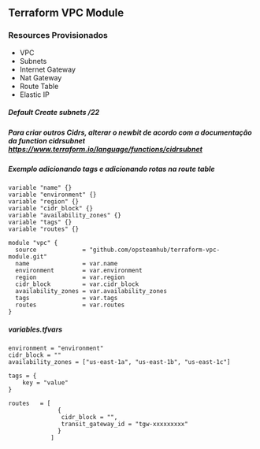 ## Terraform VPC Module

### Resources Provisionados
* VPC
* Subnets
* Internet Gateway
* Nat Gateway
* Route Table
* Elastic IP

##### Default Create subnets /22
##### Para criar outros Cidrs, alterar o newbit de acordo com a documentação da function cidrsubnet https://www.terraform.io/language/functions/cidrsubnet

##### Exemplo adicionando tags e adicionando rotas na route table

```
variable "name" {}
variable "environment" {}
variable "region" {}
variable "cidr_block" {}
variable "availability_zones" {}
variable "tags" {}
variable "routes" {}

module "vpc" {
  source             = "github.com/opsteamhub/terraform-vpc-module.git"
  name               = var.name
  environment        = var.environment
  region             = var.region
  cidr_block         = var.cidr_block
  availability_zones = var.availability_zones
  tags               = var.tags
  routes             = var.routes 
}

```
##### variables.tfvars
```
environment = "environment"
cidr_block = ""
availability_zones = ["us-east-1a", "us-east-1b", "us-east-1c"]

tags = {
    key = "value"
}

routes   = [
              {
               cidr_block = "",
               transit_gateway_id = "tgw-xxxxxxxxx"      
              }
            ]

```